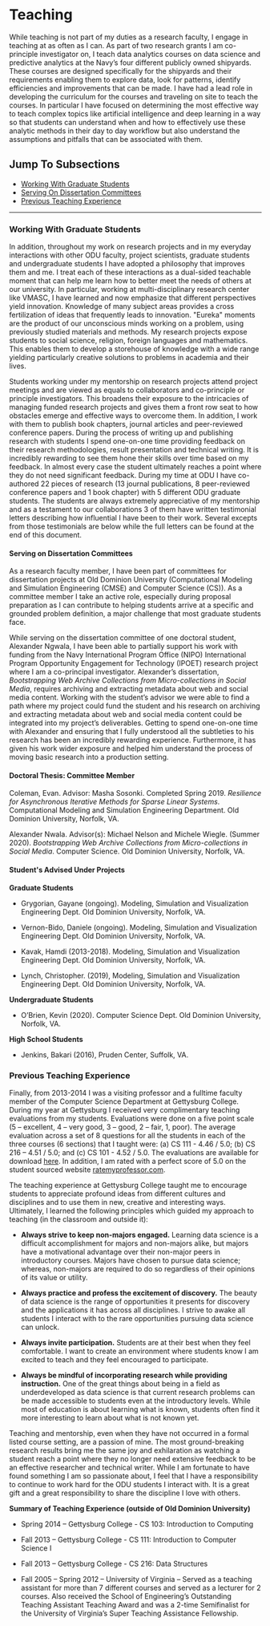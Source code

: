 # Teaching

While teaching is not part of my duties as a research faculty, I engage in teaching at as often as I can. As part of two research grants I am co-principle investigator on, I teach data analytics courses on data science and predictive analytics at the Navy’s four different publicly owned shipyards. These courses are designed specifically for the shipyards and their requirements enabling them to explore data, look for patterns, identify efficiencies and improvements that can be made. I have had a lead role in developing the curriculum for the courses and traveling on site to teach the courses. In particular I have focused on determining the most effective way to teach complex topics like artificial intelligence and deep learning in a way so that students can understand when and how to effectively use these analytic methods in their day to day workflow but also understand the assumptions and pitfalls that can be associated with them.

## Jump To Subsections

 - [Working With Graduate Students](#working-with-graduate-students)
 - [Serving On Dissertation Committees](#serving-on-dissertation-committees)
 - [Previous Teaching Experience](#previous-teaching-experience)
___

### Working With Graduate Students

In addition, throughout my work on research projects and in my everyday interactions with other ODU faculty, project scientists, graduate students and undergraduate students I have adopted a philosophy that improves them and me. I treat each of these interactions as a dual-sided teachable moment that can help me learn how to better meet the needs of others at our university. In particular, working at multi-disciplinary research center like VMASC, I have learned and now emphasize that different perspectives yield innovation. Knowledge of many subject areas provides a cross fertilization of ideas that frequently leads to innovation. "Eureka" moments are the product of our unconscious minds working on a problem, using previously studied materials and methods. My research projects expose students to social science, religion, foreign languages and mathematics. This enables them to develop a storehouse of knowledge with a wide range yielding particularly creative solutions to problems in academia and their lives.

Students working under my mentorship on research projects attend project meetings and are viewed as equals to collaborators and co-principle or principle investigators. This broadens their exposure to the intricacies of managing funded research projects and gives them a front row seat to how obstacles emerge and effective ways to overcome them. In addition, I work with them to publish book chapters, journal articles and peer-reviewed conference papers. During the process of writing up and publishing research with students I spend one-on-one time providing feedback on their research methodologies, result presentation and technical writing. It is incredibly rewarding to see them hone their skills over time based on my feedback. In almost every case the student ultimately reaches a point where they do not need significant feedback. During my time at ODU I have co-authored 22 pieces of research (13 journal publications, 8 peer-reviewed conference papers and 1 book chapter) with 5 different ODU graduate students. The students are always extremely appreciative of my mentorship and as a testament to our collaborations 3 of them have written testimonial letters describing how influential I have been to their work. Several excepts from those testimonials are below while the full letters can be found at the end of this document.

#### Serving on Dissertation Committees
As a research faculty member, I have been part of committees for dissertation projects at Old Dominion University (Computational Modeling and Simulation Engineering (CMSE) and Computer Science (CS)). As a committee member I take an active role, especially during proposal preparation as I can contribute to helping students arrive at a specific and grounded problem definition, a major challenge that most graduate students face.

While serving on the dissertation committee of one doctoral student, Alexander Ngwala, I have been able to partially support his work with funding from the Navy International Program Office (NIPO) International Program Opportunity Engagement for Technology (IPOET) research project where I am a co-principal investigator. Alexander’s dissertation, _Bootstrapping Web Archive Collections from Micro-collections in Social Media_, requires archiving and extracting metadata about web and social media content. Working with the student’s advisor we were able to find a path where my project could fund the student and his research on archiving and extracting metadata about web and social media content could be integrated into my project’s deliverables. Getting to spend one-on-one time with Alexander and ensuring that I fully understood all the subtleties to his research has been an incredibly rewarding experience. Furthermore, it has given his work wider exposure and helped him understand the process of moving basic research into a production setting.

#### Doctoral Thesis: Committee Member

Coleman, Evan. Advisor: Masha Sosonki. Completed Spring 2019. _Resilience for Asynchronous Iterative Methods for Sparse Linear Systems_. Computational Modeling and Simulation Engineering Department. Old Dominion University, Norfolk, VA.

Alexander Nwala. Advisor(s): Michael Nelson and Michele Wiegle. (Summer 2020). _Bootstrapping Web Archive Collections from Micro-collections in Social Media_. Computer Science. Old Dominion University, Norfolk, VA.

#### Student's Advised Under Projects

**Graduate Students**

-   Grygorian, Gayane (ongoing). Modeling, Simulation and Visualization Engineering Dept. Old Dominion University, Norfolk, VA.
    
-   Vernon-Bido, Daniele (ongoing). Modeling, Simulation and Visualization Engineering Dept. Old Dominion University, Norfolk, VA.
    
-   Kavak, Hamdi (2013-2018). Modeling, Simulation and Visualization Engineering Dept. Old Dominion University, Norfolk, VA.
    
-   Lynch, Christopher. (2019), Modeling, Simulation and Visualization Engineering Dept. Old Dominion University, Norfolk, VA.
    

**Undergraduate Students**

-   O’Brien, Kevin (2020). Computer Science Dept. Old Dominion University, Norfolk, VA.
    

**High School Students**

-   Jenkins, Bakari (2016), Pruden Center, Suffolk, VA.
    

### Previous Teaching Experience

Finally, from 2013-2014 I was a visiting professor and a fulltime faculty member of the Computer Science Department at Gettysburg College. During my year at Gettysburg I received very complimentary teaching evaluations from my students. Evaluations were done on a five point scale (5 – excellent, 4 – very good, 3 – good, 2 – fair, 1, poor). The average evaluation across a set of 8 questions for all the students in each of the three courses (6 sections) that I taught were: (a) CS 111 - 4.46 / 5.0; (b) CS 216 – 4.51 / 5.0; and (c) CS 101 - 4.52 / 5.0. The evaluations are available for download [here](/teaching_evaluations.zip). In addition, I am rated with a perfect score of 5.0 on the student sourced website [ratemyprofessor.com](https://www.ratemyprofessors.com/ShowRatings.jsp?tid=1849178).

The teaching experience at Gettysburg College taught me to encourage students to appreciate profound ideas from different cultures and disciplines and to use them in new, creative and interesting ways. Ultimately, I learned the following principles which guided my approach to teaching (in the classroom and outside it):

-   **Always strive to keep non-majors engaged.** Learning data science is a difficult accomplishment for majors and non-majors alike, but majors have a motivational advantage over their non-major peers in introductory courses. Majors have chosen to pursue data science; whereas, non-majors are required to do so regardless of their opinions of its value or utility.
    
-   **Always practice and profess the excitement of discovery.** The beauty of data science is the range of opportunities it presents for discovery and the applications it has across all disciplines. I strive to awake all students I interact with to the rare opportunities pursuing data science can unlock.
    
-   **Always invite participation.** Students are at their best when they feel comfortable. I want to create an environment where students know I am excited to teach and they feel encouraged to participate.
    
-   **Always be mindful of incorporating research while providing instruction.** One of the great things about being in a field as underdeveloped as data science is that current research problems can be made accessible to students even at the introductory levels. While most of education is about learning what is known, students often find it more interesting to learn about what is not known yet.
    

Teaching and mentorship, even when they have not occurred in a formal listed course setting, are a passion of mine. The most ground-breaking research results bring me the same joy and exhilaration as watching a student reach a point where they no longer need extensive feedback to be an effective researcher and technical writer. While I am fortunate to have found something I am so passionate about, I feel that I have a responsibility to continue to work hard for the ODU students I interact with. It is a great gift and a great responsibility to share the discipline I love with others.

**Summary of Teaching Experience (outside of Old Dominion University)**

-   Spring 2014 – Gettysburg College - CS 103: Introduction to Computing
    
-   Fall 2013 – Gettysburg College - CS 111: Introduction to Computer Science I
    
-   Fall 2013 – Gettysburg College - CS 216: Data Structures
    
-   Fall 2005 – Spring 2012 – University of Virginia – Served as a teaching assistant for more than 7 different courses and served as a lecturer for 2 courses. Also received the School of Engineering’s Outstanding Teaching Assistant Teaching Award and was a 2-time Semifinalist for the University of Virginia’s Super Teaching Assistance Fellowship.
